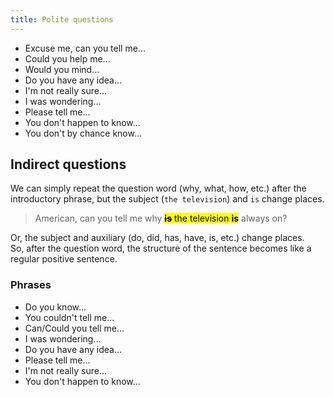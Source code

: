 ```yaml
---
title: Polite questions
---
```


- Excuse me, can you tell me...
- Could you help me...
- Would you mind...
- Do you have any idea...
- I'm not really sure...
- I was wondering...
- Please tell me...
- You don't happen to know...
- You don't by chance know...


## Indirect questions

We can simply repeat the question word (why, what, how, etc.) after the introductory phrase, but the subject (`the television`) and `is` change places.  

> American, can you tell me why <mark>~~**is**~~ the television **is**</mark> always on?

Or, the subject and auxiliary (do, did, has, have, is, etc.) change places.  
So, after the question word, the structure of the sentence becomes like a regular positive sentence.

### Phrases

- Do you know...
- You couldn't tell me...
- Can/Could you tell me...
- I was wondering...
- Do you have any idea...
- Please tell me...
- I'm not really sure...
- You don't happen to know...

